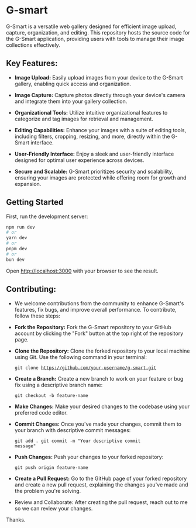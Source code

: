  # G-smart
G-Smart is a versatile web gallery designed for efficient image upload, capture, organization, and editing. This repository hosts the source code for the G-Smart application, providing users with tools to manage their image collections effectively.
## Key Features:

- **Image Upload:** Easily upload images from your device to the G-Smart gallery, enabling quick access and organization.

- **Image Capture:** Capture photos directly through your device's camera and integrate them into your gallery collection.

- **Organizational Tools:** Utilize intuitive organizational features to categorize and tag images for retrieval and management.

- **Editing Capabilities:** Enhance your images with a suite of editing tools, including filters, cropping, resizing, and more, directly within the G-Smart interface.

- **User-Friendly Interface:** Enjoy a sleek and user-friendly interface designed for optimal user experience across devices.

- **Secure and Scalable:** G-Smart prioritizes security and scalability, ensuring your images are protected while offering room for growth and expansion.

## Getting Started

   First, run the development server:
   
   ```bash
   npm run dev
   # or
   yarn dev
   # or
   pnpm dev
   # or
   bun dev
   ```
   
   Open [http://localhost:3000](http://localhost:3000) with your browser to see the result.

##  Contributing:

- We welcome contributions from the community to enhance G-Smart's features, fix bugs, and improve overall performance. To contribute, follow these steps:

- **Fork the Repository:** Fork the G-Smart repository to your GitHub account by clicking the "Fork" button at the top right of the repository page.

- **Clone the Repository:** Clone the forked repository to your local machine using Git. Use the following command in your terminal:

  <code>git clone https://github.com/your-username/g-smart.git</code>
  
- **Create a Branch:** Create a new branch to work on your feature or bug fix using a descriptive branch name:
  
   <code>git checkout -b feature-name</code>

- **Make Changes:** Make your desired changes to the codebase using your preferred code editor.

- **Commit Changes:** Once you've made your changes, commit them to your branch with descriptive commit messages:
  
   <code>git add .
    git commit -m "Your descriptive commit message"</code>

- **Push Changes:** Push your changes to your forked repository:
  
   <code>git push origin feature-name</code>

- **Create a Pull Request:** Go to the GitHub page of your forked repository and create a new pull request, explaining the changes you've made and the problem you're solving.

- Review and Collaborate: After creating the pull request, reach out to me so we can review your changes.


Thanks.
